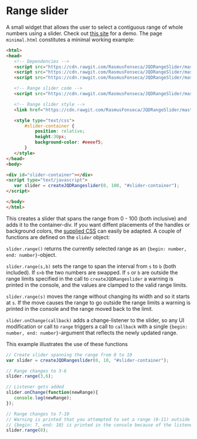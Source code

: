# Range slider

A small widget that allows the user to select a contiguous range of whole numbers 
using a slider. Check out [this site](https://rasmusfonseca.github.io/JQDRangeSlider/) for a demo. The page 
`minimal.html` constitutes a minimal working example:
 ```html
<html>
<head>
    <!-- Dependencies -->
    <script src="https://cdn.rawgit.com/RasmusFonseca/JQDRangeSlider/master/jquery-1.7.2.js"></script>
    <script src="https://cdn.rawgit.com/RasmusFonseca/JQDRangeSlider/master/jquery.event.drag-2.2.js"></script>
    <script src="https://cdn.rawgit.com/RasmusFonseca/JQDRangeSlider/master/jquery.event.drag.live-2.2.js"></script>

    <!-- Range slider code -->
    <script src="https://cdn.rawgit.com/RasmusFonseca/JQDRangeSlider/master/jqdRangeslider.js"></script>

    <!-- Range slider style -->
    <link href="https://cdn.rawgit.com/RasmusFonseca/JQDRangeSlider/master/jqdRangeslider.css" rel="stylesheet">

    <style type="text/css">
        #slider-container {
            position: relative;
            height:30px;
            background-color: #eeeef5;
        }
    </style>
</head>
<body>

<div id="slider-container"></div>
<script type="text/javascript">
    var slider = createJQDRangeslider(0, 100, "#slider-container");
</script>

</body>
</html>
```

This creates a slider that spans the range from 0 - 100 (both inclusive) and adds it to the container-div. If you 
want diffent placements of the handles or background colors, the 
[supplied CSS](https://github.com/RasmusFonseca/JQDRangeSlider/blob/master/jqdRangeslider.css) can easily be adapted. A 
couple of functions are defined on the `slider` object:

`slider.range()` returns the currently selected range as an `{begin: number, end: number}`-object. 

`slider.range(s,b)` sets the range to span the interval from `s` to `b` (both included). If `s>b` the two numbers 
are swapped. If `s` or `b` are outside the range limits specified in the call to `createJQDRangeslider` a warning is 
printed in the console, and the values are clamped to the valid range limits.

`slider.range(s)` moves the range without changing its width and so it starts at `s`. If the move causes the range to
 go outside the range limits a warning is printed in the console and the range moved back to the limit.

`slider.onChange(callback)` adds a change-listener to the slider, so any UI modification or call to `range` triggers 
a call to `callback` with a single `{begin: number, end: number}`-argument that reflects the newly updated range.

This example illustrates the use of these functions
```javascript
// Create slider spanning the range from 0 to 10
var slider = createJQDRangeslider(0, 10, "#slider-container");

// Range changes to 3-6
slider.range(3,6); 

// Listener gets added
slider.onChange(function(newRange){
   console.log(newRange);
});

// Range changes to 7-10
// Warning is printed that you attempted to set a range (8-11) outside the limits (0-10)
// {begin: 7, end: 10} is printed in the console because of the listener
slider.range(8);
```

